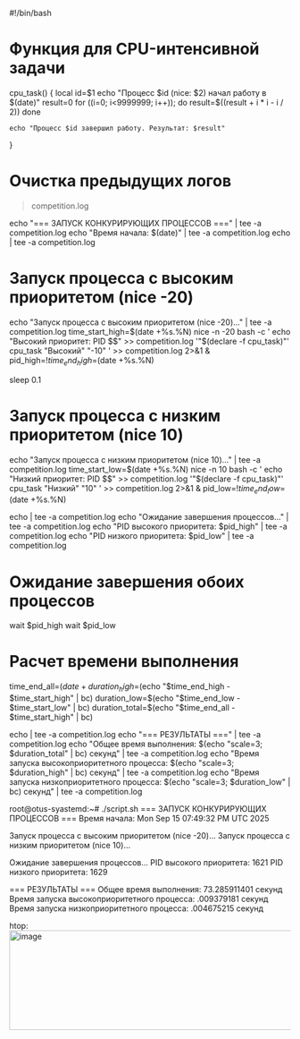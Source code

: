 #!/bin/bash
# Функция для CPU-интенсивной задачи
cpu_task() {
    local id=$1
    echo "Процесс $id (nice: $2) начал работу в $(date)"
    result=0
    for ((i=0; i<9999999; i++)); do
        result=$((result + i * i - i / 2))
    done

    echo "Процесс $id завершил работу. Результат: $result"
}

# Очистка предыдущих логов
> competition.log

echo "=== ЗАПУСК КОНКУРИРУЮЩИХ ПРОЦЕССОВ ===" | tee -a competition.log
echo "Время начала: $(date)" | tee -a competition.log
echo | tee -a competition.log

# Запуск процесса с высоким приоритетом (nice -20)
echo "Запуск процесса с высоким приоритетом (nice -20)..." | tee -a competition.log
time_start_high=$(date +%s.%N)
nice -n -20 bash -c '
    echo "Высокий приоритет: PID $$" >> competition.log
    '"$(declare -f cpu_task)"'
    cpu_task "Высокий" "-10"
' >> competition.log 2>&1 &
pid_high=$!
time_end_high=$(date +%s.%N)

sleep 0.1

# Запуск процесса с низким приоритетом (nice 10)
echo "Запуск процесса с низким приоритетом (nice 10)..." | tee -a competition.log
time_start_low=$(date +%s.%N)
nice -n 10 bash -c '
    echo "Низкий приоритет: PID $$" >> competition.log
    '"$(declare -f cpu_task)"'
    cpu_task "Низкий" "10"
' >> competition.log 2>&1 &
pid_low=$!
time_end_low=$(date +%s.%N)

echo | tee -a competition.log
echo "Ожидание завершения процессов..." | tee -a competition.log
echo "PID высокого приоритета: $pid_high" | tee -a competition.log
echo "PID низкого приоритета: $pid_low" | tee -a competition.log

# Ожидание завершения обоих процессов
wait $pid_high
wait $pid_low

# Расчет времени выполнения
time_end_all=$(date +%s.%N)
duration_high=$(echo "$time_end_high - $time_start_high" | bc)
duration_low=$(echo "$time_end_low - $time_start_low" | bc)
duration_total=$(echo "$time_end_all - $time_start_high" | bc)

echo | tee -a competition.log
echo "=== РЕЗУЛЬТАТЫ ===" | tee -a competition.log
echo "Общее время выполнения: $(echo "scale=3; $duration_total" | bc) секунд" | tee -a competition.log
echo "Время запуска высокоприоритетного процесса: $(echo "scale=3; $duration_high" | bc) секунд" | tee -a competition.log
echo "Время запуска низкоприоритетного процесса: $(echo "scale=3; $duration_low" | bc) секунд" | tee -a competition.log



root@otus-syastemd:~# ./script.sh
=== ЗАПУСК КОНКУРИРУЮЩИХ ПРОЦЕССОВ ===
Время начала: Mon Sep 15 07:49:32 PM UTC 2025

Запуск процесса с высоким приоритетом (nice -20)...
Запуск процесса с низким приоритетом (nice 10)...

Ожидание завершения процессов...
PID высокого приоритета: 1621
PID низкого приоритета: 1629

=== РЕЗУЛЬТАТЫ ===
Общее время выполнения: 73.285911401 секунд
Время запуска высокоприоритетного процесса: .009379181 секунд
Время запуска низкоприоритетного процесса: .004675215 секунд


htop:
<img width="1891" height="178" alt="image" src="https://github.com/user-attachments/assets/5bc8a9ad-3ca7-4f96-98ac-1b502015db9a" />


